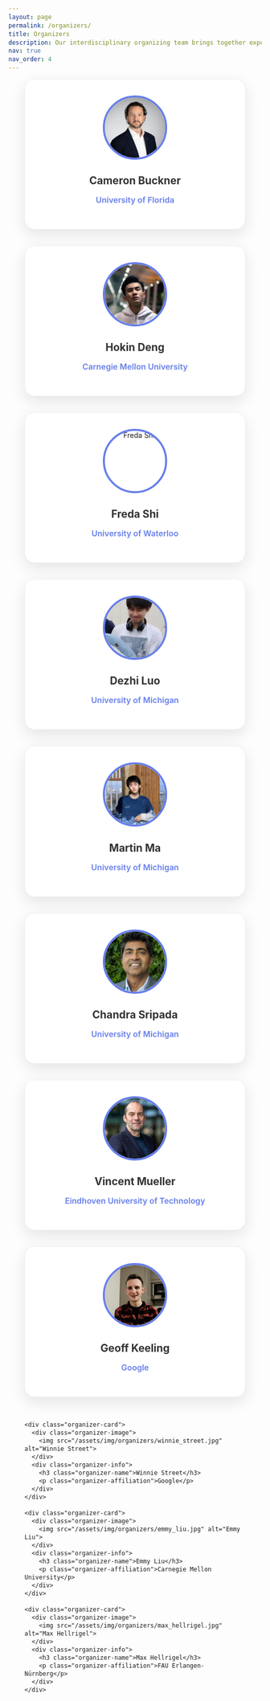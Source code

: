 ```yaml
---
layout: page
permalink: /organizers/
title: Organizers
description: Our interdisciplinary organizing team brings together expertise from philosophy, cognitive science, and artificial intelligence to create meaningful dialogue about the implications of LLMs for understanding mind and intelligence.
nav: true
nav_order: 4
---
```


<div class="organizers-content">
  <section class="organizers-grid">

  <div class="organizer-card">
      <div class="organizer-image">
        <img src="/assets/img/organizers/cameron_buckner.jpg" alt="Cameron Buckner">
      </div>
      <div class="organizer-info">
        <h3 class="organizer-name">Cameron Buckner</h3>
        <p class="organizer-affiliation">University of Florida</p>
      </div>
    </div>

  <div class="organizer-card">
      <div class="organizer-image">
        <img src="/assets/img/organizers/hokin_deng.jpg" alt="Hokin Deng">
      </div>
      <div class="organizer-info">
        <h3 class="organizer-name">Hokin Deng</h3>
        <p class="organizer-affiliation">Carnegie Mellon University</p>
      </div>
    </div>

  <div class="organizer-card">
      <div class="organizer-image">
        <img src="/assets/img/organizers/freda_shi.jpg" alt="Freda Shi">
      </div>
      <div class="organizer-info">
        <h3 class="organizer-name">Freda Shi</h3>
        <p class="organizer-affiliation">University of Waterloo</p>
      </div>
    </div>

  <div class="organizer-card">
      <div class="organizer-image">
        <img src="/assets/img/organizers/dezhi_luo.jpg" alt="Dezhi Luo">
      </div>
      <div class="organizer-info">
        <h3 class="organizer-name">Dezhi Luo</h3>
        <p class="organizer-affiliation">University of Michigan</p>
      </div>
    </div>

  <div class="organizer-card">
      <div class="organizer-image">
        <img src="/assets/img/organizers/martin_ma.jpg" alt="Martin Ma">
      </div>
      <div class="organizer-info">
        <h3 class="organizer-name">Martin Ma</h3>
        <p class="organizer-affiliation">University of Michigan</p>
      </div>
    </div>

  <div class="organizer-card">
      <div class="organizer-image">
        <img src="/assets/img/organizers/chandra_sripada.jpg" alt="Chandra Sripada">
      </div>
      <div class="organizer-info">
        <h3 class="organizer-name">Chandra Sripada</h3>
        <p class="organizer-affiliation">University of Michigan</p>
      </div>
    </div>

  <div class="organizer-card">
      <div class="organizer-image">
        <img src="/assets/img/organizers/vincent_mueller.jpg" alt="Vincent Mueller">
      </div>
      <div class="organizer-info">
        <h3 class="organizer-name">Vincent Mueller</h3>
        <p class="organizer-affiliation">Eindhoven University of Technology</p>
      </div>
    </div>

  <div class="organizer-card">
      <div class="organizer-image">
        <img src="/assets/img/organizers/geoff_keeling.jpg" alt="Geoff Keeling">
      </div>
      <div class="organizer-info">
        <h3 class="organizer-name">Geoff Keeling</h3>
        <p class="organizer-affiliation">Google</p>
      </div>
    </div>

    <div class="organizer-card">
      <div class="organizer-image">
        <img src="/assets/img/organizers/winnie_street.jpg" alt="Winnie Street">
      </div>
      <div class="organizer-info">
        <h3 class="organizer-name">Winnie Street</h3>
        <p class="organizer-affiliation">Google</p>
      </div>
    </div>

    <div class="organizer-card">
      <div class="organizer-image">
        <img src="/assets/img/organizers/emmy_liu.jpg" alt="Emmy Liu">
      </div>
      <div class="organizer-info">
        <h3 class="organizer-name">Emmy Liu</h3>
        <p class="organizer-affiliation">Carnegie Mellon University</p>
      </div>
    </div>

    <div class="organizer-card">
      <div class="organizer-image">
        <img src="/assets/img/organizers/max_hellrigel.jpg" alt="Max Hellrigel">
      </div>
      <div class="organizer-info">
        <h3 class="organizer-name">Max Hellrigel</h3>
        <p class="organizer-affiliation">FAU Erlangen-Nürnberg</p>
      </div>
    </div>
  </section>
</div>

<style>
.organizers-hero {
  background: linear-gradient(135deg, #667eea 0%, #764ba2 100%);
  color: white;
  padding: 4rem 2rem;
  border-radius: 20px;
  margin-bottom: 3rem;
  position: relative;
  overflow: hidden;
}

.hero-content {
  max-width: 800px;
  margin: 0 auto;
  text-align: center;
  position: relative;
  z-index: 2;
}

.hero-title {
  font-size: 3.5rem;
  font-weight: 700;
  margin-bottom: 1rem;
  background: linear-gradient(45deg, #fff, #e3f2fd);
  -webkit-background-clip: text;
  -webkit-text-fill-color: transparent;
  background-clip: text;
}

.hero-subtitle {
  font-size: 1.4rem;
  margin-bottom: 2rem;
  opacity: 0.9;
}

.organizer-count {
  display: inline-block;
  background: rgba(255, 255, 255, 0.2);
  backdrop-filter: blur(10px);
  border: 1px solid rgba(255, 255, 255, 0.3);
  border-radius: 15px;
  padding: 1rem 2rem;
  font-size: 1.2rem;
  font-weight: 600;
}

.count-number {
  display: block;
  font-size: 2rem;
  font-weight: 700;
}

.floating-elements {
  position: absolute;
  top: 0;
  left: 0;
  width: 100%;
  height: 100%;
  pointer-events: none;
}

.element {
  position: absolute;
  font-size: 2rem;
  opacity: 0.1;
  animation: float 6s ease-in-out infinite;
}

.element:nth-child(1) { top: 20%; left: 10%; animation-delay: 0s; }
.element:nth-child(2) { top: 60%; right: 15%; animation-delay: 2s; }
.element:nth-child(3) { bottom: 20%; left: 20%; animation-delay: 4s; }

@keyframes float {
  0%, 100% { transform: translateY(0px) rotate(0deg); }
  50% { transform: translateY(-20px) rotate(5deg); }
}

.organizers-content {
  max-width: 1200px;
  margin: 0 auto;
  padding: 0 2rem;
}

.organizers-introduction {
  text-align: center;
  margin-bottom: 4rem;
}

.organizers-introduction h2 {
  font-size: 2.5rem;
  color: #333;
  margin-bottom: 2rem;
}

.intro-text {
  font-size: 1.2rem;
  color: #666;
  line-height: 1.8;
  max-width: 800px;
  margin: 0 auto;
}

.organizers-grid {
  display: grid;
  grid-template-columns: repeat(auto-fit, minmax(300px, 1fr));
  gap: 2rem;
  margin-bottom: 4rem;
}

.organizer-card {
  background: white;
  border-radius: 20px;
  overflow: hidden;
  box-shadow: 0 10px 30px rgba(0, 0, 0, 0.1);
  transition: transform 0.3s ease, box-shadow 0.3s ease;
  border: 1px solid #f0f0f0;
  text-align: center;
  padding: 2rem;
}

.organizer-card:hover {
  transform: translateY(-5px);
  box-shadow: 0 15px 35px rgba(0, 0, 0, 0.15);
}

.organizer-image {
  display: flex;
  justify-content: center;
  align-items: center;
  margin-bottom: 1.5rem;
}

.organizer-image img {
  width: 120px;
  height: 120px;
  border-radius: 50%;
  object-fit: cover;
  border: 4px solid #667eea;
  transition: transform 0.3s ease, border-color 0.3s ease;
}

.organizer-card:hover .organizer-image img {
  transform: scale(1.05);
  border-color: #764ba2;
}

.organizer-info {
  padding: 0;
}

.organizer-name {
  font-size: 1.3rem;
  font-weight: 700;
  color: #333;
  margin-bottom: 0.5rem;
}

.organizer-affiliation {
  color: #667eea;
  font-weight: 600;
  margin-bottom: 1rem;
  font-size: 1rem;
}

.organizer-contact {
  color: #667eea;
  font-weight: 600;
  margin-bottom: 1rem;
  font-size: 0.9rem;
  line-height: 1.4;
}

.organizer-contact a {
  color: #667eea;
  text-decoration: none;
  border-bottom: 1px dotted #667eea;
}

.organizer-contact a:hover {
  color: #764ba2;
  border-bottom-color: #764ba2;
}

@media (max-width: 768px) {
  .hero-title {
    font-size: 2.5rem;
  }
  
  .organizers-grid {
    grid-template-columns: 1fr;
    gap: 1.5rem;
  }
  
  .organizer-card {
    padding: 1.5rem;
  }
  
  .organizer-image img {
    width: 100px;
    height: 100px;
  }
  
  .organizer-name {
    font-size: 1.2rem;
  }
  
  .organizer-affiliation {
    font-size: 0.9rem;
  }
}
</style> 